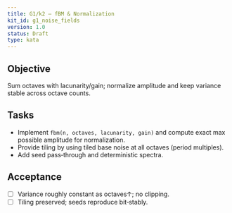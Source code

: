 ```yaml
---
title: G1/k2 — fBM & Normalization
kit_id: g1_noise_fields
version: 1.0
status: Draft
type: kata
---
```

## Objective
Sum octaves with lacunarity/gain; normalize amplitude and keep variance stable across octave counts.
## Tasks
- Implement `fbm(n, octaves, lacunarity, gain)` and compute exact max possible amplitude for normalization.  
- Provide tiling by using tiled base noise at all octaves (period multiples).  
- Add seed pass‑through and deterministic spectra.
## Acceptance
- [ ] Variance roughly constant as octaves↑; no clipping.  
- [ ] Tiling preserved; seeds reproduce bit‑stably.